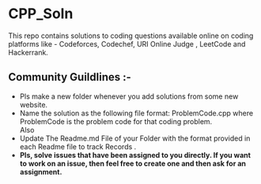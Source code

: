 # CPP_Soln
This repo contains solutions to coding questions available online on coding platforms like - Codeforces, Codechef, URI Online Judge , LeetCode and Hackerrank.

## Community Guildlines :-

<ul>
<li> Pls make a new folder whenever you add solutions from some new website.</li>
<li> Name the solution as the following file format: ProblemCode.cpp where ProblemCode is the problem code for that coding problem. </li>
Also 
<li>Update The Readme.md File of your Folder with the format provided in each Readme file to track Records .</li>
<li><strong>Pls, solve issues that have been assigned to you directly. If you want to work on an issue, then feel free to create one and then ask for an assignment.</strong></li>
</ul>
